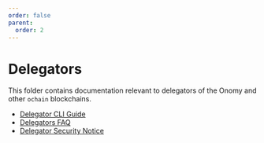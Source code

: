 ```yaml
---
order: false
parent:
  order: 2
---
```


# Delegators 

This folder contains documentation relevant to delegators of the Onomy and other `ochain` blockchains. 

- [Delegator CLI Guide](./delegator-guide-cli.md)
- [Delegators FAQ](./delegator-faq.md)
- [Delegator Security Notice](./delegator-security.md)